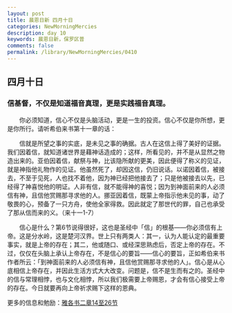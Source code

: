 ```yaml
---
layout: post
title: 晨恩日新 四月十日
categories: NewMorningMercies
description: day 10
keywords: 晨恩日新，保罗区普
comments: false
permalink: /library/NewMorningMercies/0410
---
```


## 四月十日

### 信基督，不仅是知道福音真理，更是实践福音真理。


&emsp;&emsp;你必须知道，信心不仅是头脑活动，更是一生的投资。信心不仅是你所想，更是你所行。请听希伯来书第十一章的话：

&emsp;&emsp;信就是所望之事的实底，是未见之事的确据。古人在这信上得了美好的证据。我们因着信，就知道诸世界是藉神话造成的；这样，所看见的，并不是从显然之物造出来的。亚伯因着信，献祭与神，比该隐所献的更美，因此便得了称义的见证，就是神指他礼物作的见证。他虽然死了，却因这信，仍旧说话。以诺因着信，被接去，不至于见死，人也找不着他，因为神已经把他接去了；只是他被接去以先，已经得了神喜悦他的明证。人非有信，就不能得神的喜悦；因为到神面前来的人必须信有神，且信他赏赐那寻求他的人。挪亚因着信，既蒙上帝指示他未见的事，动了敬畏的心，预备了一只方舟，使他全家得救。因此就定了那世代的罪，自己也承受了那从信而来的义。（来十一1-7）

&emsp;&emsp;信心是什么？第6节说得很好，这也是圣经中「信」的根基——你必须信有上帝。这是分水岭，这是楚河汉界。世上只有两类人：其一，认为人能认定的最重要事实，就是上帝的存在；其二，他或随口、或经深思熟虑后，否定上帝的存在。不过，仅仅在头脑上承认上帝存在，不是信心的要旨——信心的要旨，正如希伯来书作者所云：「到神面前来的人必须信有神，且信他赏赐那寻求他的人」。信心是从心底相信上帝存在，并因此生活方式大大改变。问题是，信不是生而有之的。圣经中的信与常理相悖，也与文化相悖，所以我们极需要上帝赐恩，才会有信心接受上帝的存在。今日就要再向上帝祈求赐下这样的恩典。

更多的信息和勉励：[雅各书二章14至26节]()